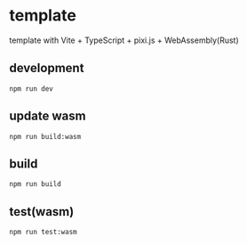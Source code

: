 # template

template with Vite + TypeScript + pixi.js + WebAssembly(Rust)

## development

```
npm run dev
```

## update wasm

```
npm run build:wasm
```

## build

```
npm run build
```

## test(wasm)

```
npm run test:wasm
```

